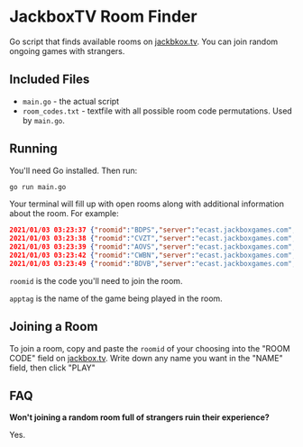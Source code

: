 # JackboxTV Room Finder

Go script that finds available rooms on [jackbkox.tv](https://jackbox.tv/). You can join random ongoing games with strangers.

## Included Files

- `main.go` - the actual script
- `room_codes.txt` - textfile with all possible room code permutations. Used by `main.go`.

## Running

You'll need Go installed. Then run:

```sh
go run main.go
```

Your terminal will fill up with open rooms along with additional information about the room. For example:

```json
2021/01/03 03:23:37 {"roomid":"BDPS","server":"ecast.jackboxgames.com","apptag":"fibbage","appid":"3Mcei9GjIFpBUGwhQRtHRyGQpQUYoJfy","numAudience":0,"audienceEnabled":false,"joinAs":"player","requiresPassword":false}
2021/01/03 03:23:38 {"roomid":"CVZT","server":"ecast.jackboxgames.com","apptag":"rapbattle","appid":"5983d1cf-bf20-5def-7224-3b6b07fa0a06","numAudience":0,"audienceEnabled":true,"joinAs":"audience","requiresPassword":false}
2021/01/03 03:23:39 {"roomid":"AOVS","server":"ecast.jackboxgames.com","apptag":"quiplash","appid":"bc140c96-9c1d-4640-aaf2-a4f57c0786d1","numAudience":0,"audienceEnabled":true,"joinAs":"player","requiresPassword":false}
2021/01/03 03:23:42 {"roomid":"CWBN","server":"ecast.jackboxgames.com","apptag":"bracketeering","appid":"ba051223-0c2e-4420-8f90-1356d94d6284","numAudience":0,"audienceEnabled":true,"joinAs":"audience","requiresPassword":false}
2021/01/03 03:23:49 {"roomid":"BDVB","server":"ecast.jackboxgames.com","apptag":"fakinit","appid":"322cd918bbf2ac6af0c05b6f3b8b3ce8","numAudience":0,"audienceEnabled":true,"joinAs":"audience","requiresPassword":false}
```

`roomid` is the code you'll need to join the room.

`apptag` is the name of the game being played in the room.

## Joining a Room

To join a room, copy and paste the `roomid` of your choosing into the "ROOM CODE" field on [jackbox.tv](https://jackbox.tv/). Write down any name you want in the "NAME" field, then click "PLAY"

## FAQ 

**Won't joining a random room full of strangers ruin their experience?**

Yes.